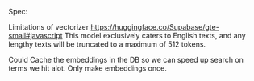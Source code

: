 Spec:

Limitations of vectorizer
https://huggingface.co/Supabase/gte-small#javascript
This model exclusively caters to English texts, and any lengthy texts will be truncated to a maximum of 512 tokens.

Could Cache the embeddings in the DB so we can speed up search on terms we hit alot.
Only make embeddings once.
